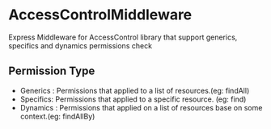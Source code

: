 # AccessControlMiddleware

Express Middleware for AccessControl library that support generics, specifics and dynamics permissions check

## Permission Type
* Generics : Permissions that applied to a list of resources.(eg: findAll)
* Specifics: Permissions that applied to a specific resource. (eg: find)
* Dynamics : Permissions that applied on a list of resources base on some context.(eg: findAllBy)
